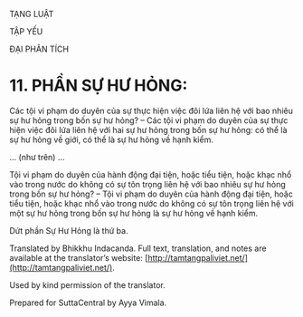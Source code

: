  

TẠNG LUẬT

TẬP YẾU

ĐẠI PHÂN TÍCH

# 11\. PHẦN SỰ HƯ HỎNG:

Các tội vi phạm do duyên của sự thực hiện việc đôi lứa liên hệ với bao nhiêu sự hư hỏng trong bốn sự hư hỏng? – Các tội vi phạm do duyên của sự thực hiện việc đôi lứa liên hệ với hai sự hư hỏng trong bốn sự hư hỏng: có thể là sự hư hỏng về giới, có thể là sự hư hỏng về hạnh kiểm.

… (như trên) …

Tội vi phạm do duyên của hành động đại tiện, hoặc tiểu tiện, hoặc khạc nhổ vào trong nước do không có sự tôn trọng liên hệ với bao nhiêu sự hư hỏng trong bốn sự hư hỏng? – Tội vi phạm do duyên của hành động đại tiện, hoặc tiểu tiện, hoặc khạc nhổ vào trong nước do không có sự tôn trọng liên hệ với một sự hư hỏng trong bốn sự hư hỏng là sự hư hỏng về hạnh kiểm.

Dứt phần Sự Hư Hỏng là thứ ba.

Translated by Bhikkhu Indacanda. Full text, translation, and notes are available at the translator’s website: [http://tamtangpaliviet.net/](http://tamtangpaliviet.net/).

Used by kind permission of the translator.

Prepared for SuttaCentral by Ayya Vimala.